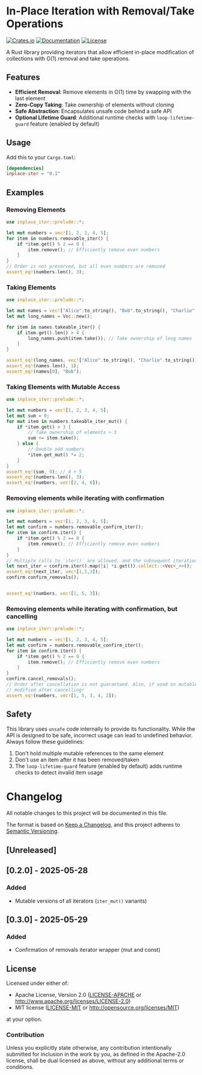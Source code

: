 # In-Place Iteration with Removal/Take Operations

[![Crates.io](https://img.shields.io/crates/v/inplace-iter)](https://crates.io/crates/inplace-iter)
[![Documentation](https://docs.rs/inplace-iter/badge.svg)](https://docs.rs/inplace-iter)
[![License](https://img.shields.io/crates/l/inplace-iter)](LICENSE-MIT)

A Rust library providing iterators that allow efficient in-place modification of collections
with O(1) removal and take operations.

## Features

- **Efficient Removal**: Remove elements in O(1) time by swapping with the last element
- **Zero-Copy Taking**: Take ownership of elements without cloning
- **Safe Abstraction**: Encapsulates unsafe code behind a safe API
- **Optional Lifetime Guard**: Additional runtime checks with `loop-lifetime-guard` feature (enabled by default)

## Usage

Add this to your `Cargo.toml`:

```toml
[dependencies]
inplace-iter = "0.1"
```

## Examples

### Removing Elements

```rust
use inplace_iter::prelude::*;

let mut numbers = vec![1, 2, 3, 4, 5];
for item in numbers.removable_iter() {
    if *item.get() % 2 == 0 {
        item.remove(); // Efficiently remove even numbers
    }
}
// Order is not preserved, but all even numbers are removed
assert_eq!(numbers.len(), 3);
```

### Taking Elements

```rust
use inplace_iter::prelude::*;

let mut names = vec!["Alice".to_string(), "Bob".to_string(), "Charlie".to_string()];
let mut long_names = Vec::new();

for item in names.takeable_iter() {
    if item.get().len() > 4 {
        long_names.push(item.take()); // Take ownership of long names
    }
}

assert_eq!(long_names, vec!["Alice".to_string(), "Charlie".to_string()]);
assert_eq!(names.len(), 1);
assert_eq!(names[0], "Bob");
```
### Taking Elements with Mutable Access
```rust
use inplace_iter::prelude::*;

let mut numbers = vec![1, 2, 3, 4, 5];
let mut sum = 0;
for mut item in numbers.takeable_iter_mut() {
    if *item.get() > 3 {
        // Take ownership of elements > 3
        sum += item.take();
    } else {
        // Double odd numbers
        *item.get_mut() *= 2;
    }
}
assert_eq!(sum, 9); // 4 + 5
assert_eq!(numbers.len(), 3);
assert_eq!(numbers, vec![2, 4, 6]);
```

### Removing elements while iterating with confirmation
```rust
use inplace_iter::prelude::*;

let mut numbers = vec![1, 2, 3, 4, 5];
let mut confirm = numbers.removable_confirm_iter();
for item in confirm.iter() {
    if *item.get() % 2 == 0 {
        item.remove(); // Efficiently remove even numbers
    }
}
// Multiple calls to `iter()` are allowed, and the subsequent iterations will not yield the removed elements.
let next_iter = confirm.iter().map(|i| *i.get()).collect::<Vec<_>>();
assert_eq!(next_iter, vec![1,5,3]);
confirm.confirm_removals();


assert_eq!(numbers, vec![1, 5, 3]);
```

### Removing elements while iterating with confirmation, but cancelling
```rust
use inplace_iter::prelude::*;

let mut numbers = vec![1, 2, 3, 4, 5];
let mut confirm = numbers.removable_confirm_iter();
for item in confirm.iter() {
    if *item.get() % 2 == 0 {
        item.remove(); // Efficiently remove even numbers
    }
}
confirm.cancel_removals();
// Order after cancellation is not guaranteed. Also, if used on mutable iterator, the elements will stay
// modified after cancelling!
assert_eq!(numbers, vec![1, 5, 3, 4, 2]);
```
## Safety

This library uses `unsafe` code internally to provide its functionality. While the API is designed to be safe, incorrect usage can lead to undefined behavior. Always follow these guidelines:

1. Don't hold multiple mutable references to the same element
2. Don't use an item after it has been removed/taken
3. The `loop-lifetime-guard` feature (enabled by default) adds runtime checks to detect invalid item usage


# Changelog

All notable changes to this project will be documented in this file.

The format is based on [Keep a Changelog](https://keepachangelog.com/en/1.0.0/),
and this project adheres to [Semantic Versioning](https://semver.org/spec/v2.0.0.html).

## [Unreleased]

## [0.2.0] - 2025-05-28
### Added
- Mutable versions of all iterators (`iter_mut()` variants)

## [0.3.0] - 2025-05-29
### Added
- Confirmation of removals iterator wrapper (mut and const)


## License

Licensed under either of:

 * Apache License, Version 2.0 ([LICENSE-APACHE](LICENSE-APACHE) or http://www.apache.org/licenses/LICENSE-2.0)
 * MIT license ([LICENSE-MIT](LICENSE-MIT) or http://opensource.org/licenses/MIT)

at your option.

### Contribution

Unless you explicitly state otherwise, any contribution intentionally submitted
for inclusion in the work by you, as defined in the Apache-2.0 license, shall be
dual licensed as above, without any additional terms or conditions.
